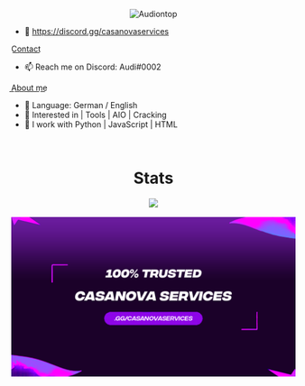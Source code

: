 <p align="center"> <img src="https://komarev.com/ghpvc/?username=Audiontop&label=Profile%20views&color=0e75b6&style=flat" alt="Audiontop" /> </p>

- 👋 https://discord.gg/casanovaservices

C͟o͟n͟t͟a͟c͟t͟
- 📫 Reach me on Discord: Audi#0002


A͟b͟o͟u͟t͟ ͟m͟e͟
- 🌱 Language: German / English
- 👀 Interested in | Tools | AIO | Cracking
- 🌱 I work with Python | JavaScript | HTML

<p href="Audi" align="center">
    <img alt="" src=https://lanyard.cnrad.dev/api/308809638873137152/>
</p>

<h1 align="center">Stats</h1>
<a href="https://github.com/Audiontop"></a>
<p align="center">
  <img src="https://github-readme-stats.vercel.app/api?username=Audiontop&theme=midnight-purple&show_icons=true" />
</p>

![Footer](./Recovered.png)
